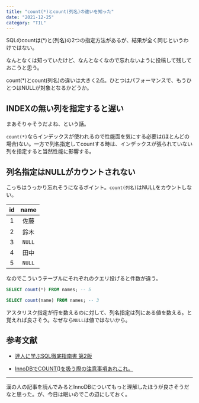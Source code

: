 ```yaml
---
title: "count(*)とcount(列名)の違いを知った"
date: "2021-12-25"
category: "TIL"
---
```


SQLのcountは(*)と(列名)の2つの指定方法があるが、結果が全く同じというわけではない。

なんとなくは知っていたけど、なんとなくなので忘れないように投稿して残しておこうと思う。

count(*)とcount(列名)の違いは大きく2点。ひとつはパフォーマンスで、もうひとつはNULLが対象となるかどうか。

## INDEXの無い列を指定すると遅い
まあそりゃそうだよね、という話。

`count(*)`ならインデックスが使われるので性能面を気にする必要は(ほとんどの場合)ない。一方で列名指定してcountする時は、インデックスが張られていない列を指定すると当然性能に影響する。

## 列名指定はNULLがカウントされない
こっちはうっかり忘れそうになるポイント。`count(列名)`はNULLをカウントしない。

|id|name|
|:--:|:--:|
|1|佐藤|
|2|鈴木|
|3|`NULL`|
|4|田中|
|5|`NULL`|

なのでこういうテーブルにそれぞれのクエリ投げると件数が違う。

```sql
SELECT count(*) FROM names; -- 5

SELECT count(name) FROM names; -- 3
```

アスタリスク指定が行を数えるのに対して、列名指定は列にある値を数える。と覚えれば良さそう。なぜなら`NULL`は値ではないから。

## 参考文献
- [達人に学ぶSQL徹底指南書 第2版](https://www.shoeisha.co.jp/book/detail/9784798157825)

- [InnoDBでCOUNT()を扱う際の注意事項あれこれ。](http://nippondanji.blogspot.com/2010/03/innodbcount.html)

---
漢の人の記事を読んでみるとInnoDBについてもっと理解したほうが良さそうだなと思った。が、今日は眠いのでこの辺にしておく。
